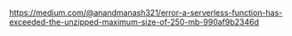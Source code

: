 https://medium.com/@anandmanash321/error-a-serverless-function-has-exceeded-the-unzipped-maximum-size-of-250-mb-990af9b2346d